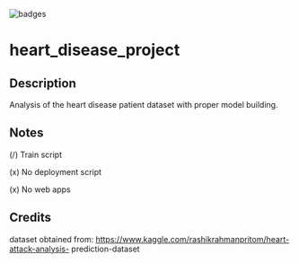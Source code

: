 ![badges](https://img.shields.io/badge/Python-14354C?style=for-the-badge&logo=python&logoColor=white)
# heart_disease_project

## Description
Analysis of the heart disease patient dataset with proper model building.

## Notes

(/) Train script

(x) No deployment script

(x) No web apps



## Credits
dataset obtained from: https://www.kaggle.com/rashikrahmanpritom/heart-attack-analysis- prediction-dataset
